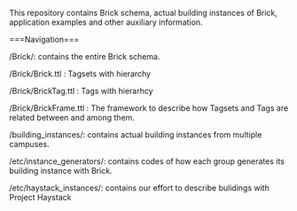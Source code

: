 This repository contains Brick schema, actual building instances of Brick, application examples and other auxiliary information.


===Navigation===

/Brick/: contains the entire Brick schema.

/Brick/Brick.ttl : Tagsets with hierarchy

/Brick/BrickTag.ttl : Tags with hierarhcy

/Brick/BrickFrame.ttl : The framework to describe how Tagsets and Tags are related between and among them.

/building_instances/: contains actual building instances from multiple campuses.

/etc/instance_generators/: contains codes of how each group generates its building instance with Brick.

/etc/haystack_instances/: contains our effort to describe bulidings with Project Haystack

